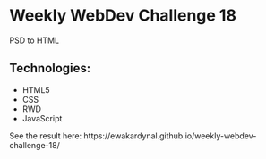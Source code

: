 <h1>Weekly WebDev Challenge 18</h1>
<p>PSD to HTML</p>
<h2>Technologies:</h2>
<ul>
  <li>HTML5</li>
  <li>CSS</li>
  <li>RWD</li>
  <li>JavaScript</li>
 </ul>
<p>See the result here: https://ewakardynal.github.io/weekly-webdev-challenge-18/</p>